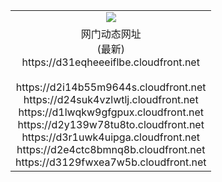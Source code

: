 ﻿<table>
  <tr></tr>
  <tr><td colspan=2 align=center><img src="https://d31eqheeeiflbe.cloudfront.net/Up/oGate.jpg" /></td></tr>
  <tr><td colspan=2 align=center>网门动态网址<br/>(最新)
<br>https://d31eqheeeiflbe.cloudfront.net
<br/>
<br>https://d2i14b55m9644s.cloudfront.net
<br>https://d24suk4vzlwtlj.cloudfront.net
<br>https://d1lwqkw9gfgpux.cloudfront.net
<br>https://d2y139w78tu8to.cloudfront.net
<br>https://d3r1uwk4uipga.cloudfront.net
<br>https://d2e4ctc8bmnq8b.cloudfront.net
<br>https://d3129fwxea7w5b.cloudfront.net
    </td>
  </tr>
</table>
